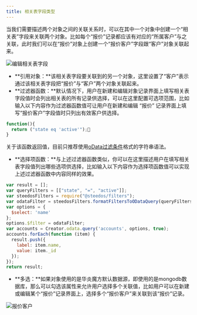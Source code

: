 ```yaml
---
title: 相关表字段类型
---
```


当我们需要描述两个对象之间的关联关系时，可以在其中一个对象中创建一个“相关表”字段来关联两个对象。比如每个“报价”记录都应该有对应的“所属客户”与之关联，此时我们可以在“报价”对象上创建一个“报价客户”字段跟“客户”对象关联起来。

![编辑相关表字段](/img/object_settings/编辑相关表字段.png)

- **引用对象：**该相关表字段要关联到的另一个对象，这里设置了“客户”表示通过该相关表字段把“报价”与“客户”两个对象关联起来。
- **过滤器函数：**默认情况下，用户在新建和编辑对象记录界面上填写相关表字段值时会列出相关表的所有记录供选择，可以在这里配置可选项范围，比如输入以下内容作为过滤器函数值可让用户在新建和编辑 “报价” 记录界面上填写“报价客户”字段值时只列出有效客户供选择。

``` js
function(){
  return ("state eq 'active'");
}
```

关于该函数返回值，目前只推荐使用[oData过滤条件](https://docs.oasis-open.org/odata/odata/v4.01/os/part1-protocol/odata-v4.01-os-part1-protocol.html#sec_SystemQueryOptionfilter)格式的字符串语法。

- **选择项函数：**与上述过滤器函数类似，你可以在这里描述用户在填写相关表字段值列出哪些选项供选择，比如输入以下内容作为选择项函数值可以实现上述过滤器函数中内容同样的效果。

``` js
var result = [];
var queryFilters = [["state", "=", "active"]];
var steedosFilters = require("@steedos/filters");
var odataFilter = steedosFilters.formatFiltersToODataQuery(queryFilters);
var options = {
  $select: 'name'
};
options.$filter = odataFilter;
var accounts = Creator.odata.query('accounts', options, true);
accounts.forEach(function (item) {
  result.push({
    label: item.name,
    value: item._id
  });
});
return result;
```

- **多选：**如果对象使用的是华炎魔方默认数据源，即使用的是mongodb数据库，那么可以勾选该属性来允许用户选择多个关联值，比如用户可以在新建或编辑某个“报价”记录界面上，选择多个“报价客户”来关联到该“报价”记录。

![报价客户](/img/object_settings/报价客户.png)
